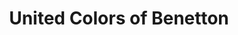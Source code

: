 ---
title: "United Colors of Benetton"
url: /boulogne-sur-mer/united-colors-of-benetton/
shop: vêtements
---